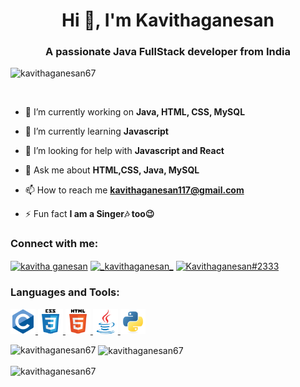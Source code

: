 <h1 align="center">Hi 👋, I'm Kavithaganesan</h1>
<h3 align="center">A passionate Java FullStack developer from India</h3>

<p align="left"> <img src="https://komarev.com/ghpvc/?username=kavithaganesan67&label=Profile%20views&color=0e75b6&style=flat" alt="kavithaganesan67" /> </p>

<p align="left"> <a href="https://twitter.com/" target="blank"><img src="https://img.shields.io/twitter/follow/?logo=twitter&style=for-the-badge" alt="" /></a> </p>

- 🔭 I’m currently working on **Java, HTML, CSS, MySQL**

- 🌱 I’m currently learning **Javascript**

- 🤝 I’m looking for help with **Javascript and React**

- 💬 Ask me about **HTML,CSS, Java, MySQL**

- 📫 How to reach me **kavithaganesan117@gmail.com**

- ⚡ Fun fact **I am a Singer🎶 too😉**

<h3 align="left">Connect with me:</h3>
<p align="left">
<a href="https://linkedin.com/in/kavitha ganesan" target="blank"><img align="center" src="https://raw.githubusercontent.com/rahuldkjain/github-profile-readme-generator/master/src/images/icons/Social/linked-in-alt.svg" alt="kavitha ganesan" height="30" width="40" /></a>
<a href="https://instagram.com/_kavithaganesan_" target="blank"><img align="center" src="https://raw.githubusercontent.com/rahuldkjain/github-profile-readme-generator/master/src/images/icons/Social/instagram.svg" alt="_kavithaganesan_" height="30" width="40" /></a>
<a href="https://discord.gg/Kavithaganesan#2333" target="blank"><img align="center" src="https://raw.githubusercontent.com/rahuldkjain/github-profile-readme-generator/master/src/images/icons/Social/discord.svg" alt="Kavithaganesan#2333" height="30" width="40" /></a>
</p>

<h3 align="left">Languages and Tools:</h3>
<p align="left"> <a href="https://www.cprogramming.com/" target="_blank"> <img src="https://raw.githubusercontent.com/devicons/devicon/master/icons/c/c-original.svg" alt="c" width="40" height="40"/> </a> <a href="https://www.w3schools.com/css/" target="_blank"> <img src="https://raw.githubusercontent.com/devicons/devicon/master/icons/css3/css3-original-wordmark.svg" alt="css3" width="40" height="40"/> </a> <a href="https://www.w3.org/html/" target="_blank"> <img src="https://raw.githubusercontent.com/devicons/devicon/master/icons/html5/html5-original-wordmark.svg" alt="html5" width="40" height="40"/> </a> <a href="https://www.java.com" target="_blank"> <img src="https://raw.githubusercontent.com/devicons/devicon/master/icons/java/java-original.svg" alt="java" width="40" height="40"/> </a> <a href="https://www.python.org" target="_blank"> <img src="https://raw.githubusercontent.com/devicons/devicon/master/icons/python/python-original.svg" alt="python" width="40" height="40"/> </a> </p>

<p><img align="left" src="https://github-readme-stats.vercel.app/api/top-langs?username=kavithaganesan67&show_icons=true&locale=en&layout=compact" alt="kavithaganesan67" /></p>

<p>&nbsp;<img align="center" src="https://github-readme-stats.vercel.app/api?username=kavithaganesan67&show_icons=true&locale=en" alt="kavithaganesan67" /></p>

<p><img align="center" src="https://github-readme-streak-stats.herokuapp.com/?user=kavithaganesan67&" alt="kavithaganesan67" /></p>
